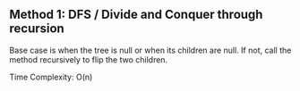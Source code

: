 ## Method 1: DFS / Divide and Conquer through recursion

Base case is when the tree is null or when its children are null. If not, call the method recursively to flip the two children.

Time Complexity: O(n)
